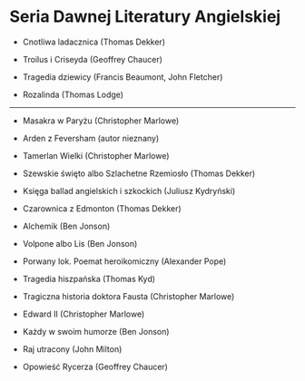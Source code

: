 # Seria Dawnej Literatury Angielskiej

- Cnotliwa ladacznica (Thomas Dekker)

- Troilus i Criseyda (Geoffrey Chaucer)

- Tragedia dziewicy (Francis Beaumont, John Fletcher)

- Rozalinda (Thomas Lodge)

------

- Masakra w Paryżu (Christopher Marlowe)

- Arden z Feversham (autor nieznany)

- Tamerlan Wielki (Christopher Marlowe)

- Szewskie święto albo Szlachetne Rzemiosło (Thomas Dekker)

- Księga ballad angielskich i szkockich (Juliusz Kydryński)

- Czarownica z Edmonton (Thomas Dekker)

- Alchemik (Ben Jonson)

- Volpone albo Lis (Ben Jonson)

- Porwany lok. Poemat heroikomiczny (Alexander Pope)

- Tragedia hiszpańska (Thomas Kyd)

- Tragiczna historia doktora Fausta (Christopher Marlowe)

- Edward II (Christopher Marlowe)

- Każdy w swoim humorze (Ben Jonson)

- Raj utracony (John Milton)

- Opowieść Rycerza (Geoffrey Chaucer)

